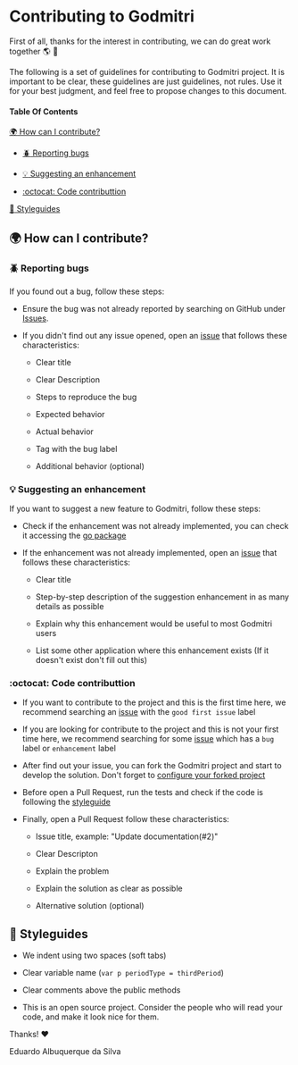 # **Contributing to Godmitri**

First of all, thanks for the interest in contributing, we can do great work together :earth_americas: :leaves:

The following is a set of guidelines for contributing to Godmitri project. It is important to be clear, these guidelines are just guidelines, not rules. Use it for your best judgment, and feel free to propose changes to this document.

#### **Table Of Contents**
[:earth_africa: How can I contribute?](#earth_africa-how-can-i-contribute)

  * [:beetle: Reporting bugs](#beetle-reporting-bugs)

  * [:bulb: Suggesting an enhancement](#bulb-suggesting-a-feature)

  * [:octocat: Code contributtion](#-octocat-code-contributtion)

[:art: Styleguides](#art-styleguides)

## **:earth_africa: How can I contribute?**

### **:beetle: Reporting bugs**

  If you found out a bug, follow these steps:

  * Ensure the bug was not already reported by searching on GitHub under [Issues](https://github.com/edualb/godmitri/issues).

  * If you didn't find out any issue opened, open an [issue](https://github.com/edualb/godmitri/issues) that follows these characteristics:

    * Clear title

    * Clear Description

    * Steps to reproduce the bug

    * Expected behavior

    * Actual behavior

    * Tag with the bug label

    * Additional behavior (optional)

### **:bulb: Suggesting an enhancement**

  If you want to suggest a new feature to Godmitri, follow these steps:

  * Check if the enhancement was not already implemented, you can check it accessing the [go package](#)

  * If the enhancement was not already implemented, open an [issue](https://github.com/edualb/godmitri/issues) that follows these characteristics:

    * Clear title

    * Step-by-step description of the suggestion enhancement in as many details as possible

    * Explain why this enhancement would be useful to most Godmitri users

    * List some other application where this enhancement exists (If it doesn't exist don't fill out this)

### :octocat: Code contributtion

  * If you want to contribute to the project and this is the first time here, we recommend searching an [issue](https://github.com/edualb/godmitri/issues) with the `good first issue` label

  * If you are looking for contribute to the project and this is not your first time here, we recommend searching for some [issue](https://github.com/edualb/godmitri/issues) which has a `bug` label or `enhancement` label

  * After find out your issue, you can fork the Godmitri project and start to develop the solution. Don't forget to [configure your forked project](https://docs.github.com/en/github/collaborating-with-issues-and-pull-requests/configuring-a-remote-for-a-fork)

  * Before open a Pull Request, run the tests and check if the code is following the [styleguide](#styleguides)

  * Finally, open a Pull Request follow these characteristics:

    * Issue title, example: "Update documentation(#2)"

    * Clear Descripton

    * Explain the problem

    * Explain the solution as clear as possible

    * Alternative solution (optional)


## **:art: Styleguides**

  * We indent using two spaces (soft tabs)

  * Clear variable name (`var p periodType = thirdPeriod`)

  * Clear comments above the public methods

  * This is an open source project. Consider the people who will read your code, and make it look nice for them.

Thanks! :hearts:

Eduardo Albuquerque da Silva
